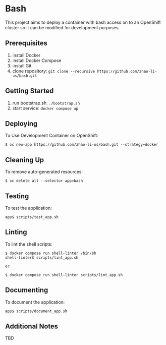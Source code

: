 # Bash
This project aims to deploy a container with bash access on to an OpenShift cluster so it can be modified for development purposes.

Prerequisites
-------------
1. install Docker
1. install Docker Compose
1. install Git
1. clone repository: `git clone --recursive https://github.com/zhao-li-us/bash.git`

Getting Started
---------------
1. run bootstrap.sh: `./bootstrap.sh`
1. start service: `docker compose up`

Deploying
---------
To Use Development Container on OpenShift:

    $ oc new-app https://github.com/zhao-li-us/bash.git --strategy=docker

Cleaning Up
-----------
To remove auto-generated resources:

    $ oc delete all --selector app=bash

Testing
-------
To test the application:

    app$ scripts/test_app.sh

Linting
-------
To lint the shell scripts:

    $ docker compose run shell-linter /bin/sh
    shell-linter$ scripts/lint_app.sh

    or

    $ docker compose run shell-linter scripts/lint_app.sh

Documenting
-----------
To document the application:

    app$ scripts/document_app.sh

Additional Notes
----------------
TBD

